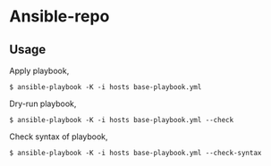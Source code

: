# Ansible-repo

## Usage

Apply playbook,

    $ ansible-playbook -K -i hosts base-playbook.yml

Dry-run playbook,

    $ ansible-playbook -K -i hosts base-playbook.yml --check

Check syntax of playbook,

    $ ansible-playbook -K -i hosts base-playbook.yml --check-syntax
